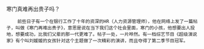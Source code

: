 寒门真难再出贵子吗？

        前些日子有一个在银行工作了十年的资深的HR（人力资源管理师），他在网络上发了一篇帖子，叫做《寒门再难出贵子》，意思是说在当下我们这个社会里面，寒门的小孩，他想要出人投地，想要成功，比我们父辈的那一代更难了。帖子一处，一片哗然。有一档综艺节目《超级演说家》有个叫刘媛媛的女孩针对这个主题做了一次精彩的演讲，而且夺得了第二季节目冠军。



